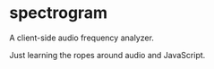 # spectrogram

A client-side audio frequency analyzer.

Just learning the ropes around audio and JavaScript.